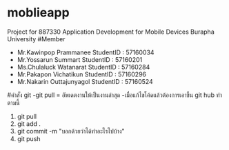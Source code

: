 # moblieapp
Project for 887330 Application Development for Mobile Devices
Burapha University
#Member
- Mr.Kawinpop Prammanee     StudentID : 57160034
- Mr.Yossarun Summart       StudentID : 57160201
- Ms.Chulaluck Watanarat    StudentID : 57160284
- Mr.Pakapon Vichatikun     StudentID : 57160296
- Mr.Nakarin Outtajunyagol  StudentID : 57160524

#คำสั่ง git
-git pull  = อัพเดตงานให้เป็นงานล่าสุด
-เมื่อแก้ไขโค้ดแล้วต้องการเอาขึ้น git hub ทำตามนี้
1. git pull
2. git add .
3. git commit -m "บอกด้วยว่าได้ทำอะไรไปบ้าง"
4. git push 
